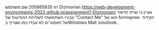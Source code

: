 תז 205865835
שם משתמש Dizmonian
https://web-development-environments-2022.github.io/assignment1-Dizmonian/
אציין כי שרת הדואר עבורו השתמשתי לשליחת ההודעות של "Contact Me" הוא של formspree. הקידוד של האמוג'ים לא עבדו כמו שצריך בWindows Mail ובoutlook.
